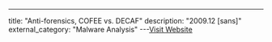 ---
title: "Anti-forensics, COFEE vs. DECAF"
description: "2009.12 [sans]"
external_category: "Malware Analysis"
---[Visit Website](https://isc.sans.edu/forums/diary/Antiforensics+COFEE+vs+DECAF/7741/)

